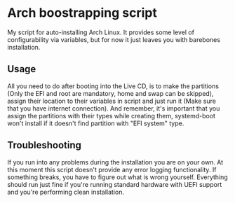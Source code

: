 # Arch boostrapping script
My script for auto-installing Arch Linux. It provides some level of configurability via variables, but for now it just leaves you with barebones installation. 
## Usage
All you need to do after booting into the Live CD, is to make the partitions (Only the EFI and root are mandatory, home and swap can be skipped), assign their location to their variables in script and just run it (Make sure that you have internet connection). And remember, it's important that you assign the partitions with their types while creating them, systemd-boot won't install if it doesn't find partition with "EFI system" type.
## Troubleshooting
If you run into any problems during the installation you are on your own. At this moment this script doesn't provide any error logging functionality. If something breaks, you have to figure out what is wrong yourself. Everything should run just fine if you're running standard hardware with UEFI support and you're performing clean installation.
